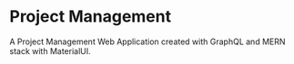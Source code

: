 # Project Management
A Project Management Web Application created with GraphQL and MERN stack with MaterialUI.

